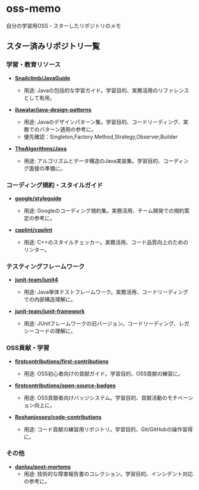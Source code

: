 # oss-memo
自分の学習用OSS・スターしたリポジトリのメモ

## スター済みリポジトリ一覧

### 学習・教育リソース
- **[Snailclimb/JavaGuide](https://github.com/Snailclimb/JavaGuide)**
  - 用途: Javaの包括的な学習ガイド。学習目的、実務活用のリファレンスとして有用。

- **[iluwatar/java-design-patterns](https://github.com/iluwatar/java-design-patterns)**
  - 用途: Javaのデザインパターン集。学習目的、コードリーディング、実務でのパターン適用の参考に。
  - 優先確認：Singleton,Factory Method,Strategy,Observer,Builder

- **[TheAlgorithms/Java](https://github.com/TheAlgorithms/Java)**
  - 用途: アルゴリズムとデータ構造のJava実装集。学習目的、コーディング面接の準備に。

### コーディング規約・スタイルガイド
- **[google/styleguide](https://github.com/google/styleguide)**
  - 用途: Googleのコーディング規約集。実務活用、チーム開発での規約策定の参考に。

- **[cpplint/cpplint](https://github.com/cpplint/cpplint)**
  - 用途: C++のスタイルチェッカー。実務活用、コード品質向上のためのリンター。

### テスティングフレームワーク
- **[junit-team/junit4](https://github.com/junit-team/junit4)**
  - 用途: Java単体テストフレームワーク。実務活用、コードリーディングでの内部構造理解に。

- **[junit-team/junit-framework](https://github.com/junit-team/junit-framework)**
  - 用途: JUnitフレームワークの旧バージョン。コードリーディング、レガシーコードの理解に。

### OSS貢献・学習
- **[firstcontributions/first-contributions](https://github.com/firstcontributions/first-contributions)**
  - 用途: OSS初心者向けの貢献ガイド。学習目的、OSS貢献の練習に。

- **[firstcontributions/open-source-badges](https://github.com/firstcontributions/open-source-badges)**
  - 用途: OSS貢献者向けバッジシステム。学習目的、貢献活動のモチベーション向上に。

- **[Roshanjossey/code-contributions](https://github.com/Roshanjossey/code-contributions)**
  - 用途: コード貢献の練習用リポジトリ。学習目的、Git/GitHubの操作習得に。

### その他
- **[danluu/post-mortems](https://github.com/danluu/post-mortems)**
  - 用途: 技術的な障害報告書のコレクション。学習目的、インシデント対応の参考に。
